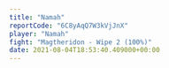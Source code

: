 ```yaml
---
title: "Namah"
reportCode: "6C8yAqQ7W3kVjJnX"
player: "Namah"
fight: "Magtheridon - Wipe 2 (100%)"
date: 2021-08-04T18:53:40.409000+00:00
---
```


